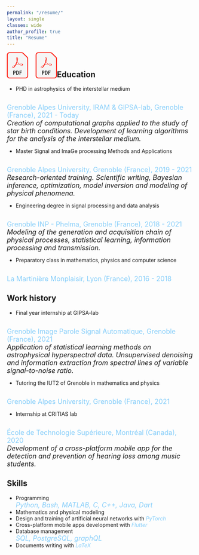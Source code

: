```yaml
---
permalink: "/resume/"
layout: single
classes: wide
author_profile: true
title: "Resume"
---
```


<p float="left">
    <a href="../assets/files/resumes/French.pdf"><img align="left" class='logo' alt="pdf-icon" src="../assets/icons/pdf-icon.png" style="height:70px; padding-left:0px" title="Français"></a>
    <a href="../assets/files/resumes/English.pdf"><img align="left" class='logo' alt="pdf-icon" src="../assets/icons/pdf-icon.png" style="height:70px; padding-left:20px" title="English"></a>
</p><br/>

## Education

* PHD in astrophysics of the interstellar medium &nbsp; <a href="https://www.theses.fr/s304324"><i class="fa fa-link" title="Thesis" style="color:lightskyblue"></i></a>
<br>
<span style="color:lightskyblue"><font size="4">Grenoble Alpes University, IRAM & GIPSA-lab, Grenoble (France), 2021 - Today</font></span>
<br>
<span><font size="4"><em>Creation of computational graphs applied to the study of star birth conditions. Development of learning algorithms for the analysis of the interstellar medium.</em></font></span>

* Master Signal and ImaGe processing Methods and Applications
<br>
<span style="color:lightskyblue"><font size="4">Grenoble Alpes University, Grenoble (France), 2019 - 2021</font></span>
<br>
<span><font size="4"><em>Research-oriented training. Scientific writing, Bayesian inference, optimization, model inversion and modeling of physical phenomena.</em></font></span>

* Engineering degree in signal processing and data analysis
<br>
<span style="color:lightskyblue"><font size="4">Grenoble INP - Phelma, Grenoble (France), 2018 - 2021</font></span>
<br>
<span><font size="4"><em>Modeling of the generation and acquisition chain of physical processes, statistical learning, information processing and transmission.</em></font></span>

* Preparatory class in mathematics, physics and computer science
<br>
<span style="color:lightskyblue"><font size="4">La Martinière Monplaisir, Lyon (France), 2016 - 2018</font></span>

## Work history

* Final year internship at GIPSA-lab
<br>
<span style="color:lightskyblue"><font size="4">Grenoble Image Parole Signal Automatique, Grenoble (France), 2021</font></span>
<br>
<span><font size="4"><em>Application of statistical learning methods on astrophysical hyperspectral data. Unsupervised denoising and information extraction from spectral lines of variable signal-to-noise ratio.</em></font></span>

* Tutoring the IUT2 of Grenoble in mathematics and physics
<br>
<span style="color:lightskyblue"><font size="4">Grenoble Alpes University, Grenoble (France), 2021</font></span>

* Internship at CRITIAS lab
<br>
<span style="color:lightskyblue"><font size="4">École de Technologie Supérieure, Montréal (Canada), 2020</font></span>
<br>
<span><font size="4"><em>Development of a cross-platform mobile app for the detection and prevention of hearing loss among music students.</em></font></span>

## Skills

* Programming<br>
<span style="color:lightskyblue"><font size="4"><em>Python, Bash, MATLAB, C, C++, Java, Dart</em></font></span>
* Mathematics and physical modeling
* Design and training of artificial neural networks with <span style="color:lightskyblue"><em>PyTorch</em></span>
* Cross-platform mobile apps development with <span style="color:lightskyblue"><em>Flutter</em></span>
* Database management<br>
<span style="color:lightskyblue"><font size="4"><em>SQL, PostgreSQL, graphQL</em></font></span>
* Documents writing with <span style="color:lightskyblue"><em>LaTeX</em></span>
